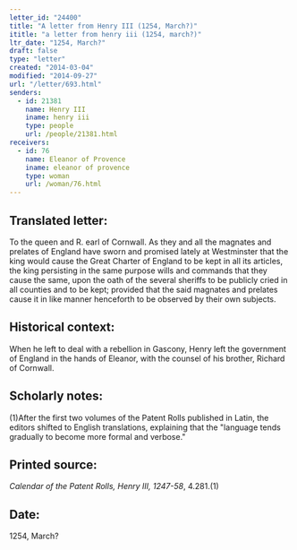 ```yaml
---
letter_id: "24400"
title: "A letter from Henry III (1254, March?)"
ititle: "a letter from henry iii (1254, march?)"
ltr_date: "1254, March?"
draft: false
type: "letter"
created: "2014-03-04"
modified: "2014-09-27"
url: "/letter/693.html"
senders:
  - id: 21381
    name: Henry III
    iname: henry iii
    type: people
    url: /people/21381.html
receivers:
  - id: 76
    name: Eleanor of Provence
    iname: eleanor of provence
    type: woman
    url: /woman/76.html
---
```

<h2> Translated letter:</h2>To the queen and R. earl of Cornwall.  As they and all the magnates and prelates of England have sworn and promised lately at Westminster that the king would cause the Great Charter of England to be kept in all its articles, the king persisting in the same purpose wills and commands that they cause the same, upon the oath of the several sheriffs to be publicly cried in all counties and to be kept; provided that the said magnates and prelates cause it in like manner henceforth to be observed by their own subjects.
<h2 class="mt-4"> Historical context:</h2>When he left to deal with a rebellion in Gascony, Henry left the government of England in the hands of Eleanor, with the counsel of his brother, Richard of Cornwall.
<h2 class="mt-4"> Scholarly notes:</h2>(1)After the first two volumes of the Patent Rolls published in Latin, the editors shifted to English translations, explaining that the "language tends gradually to become more formal and verbose."
<h2 class="mt-4"> Printed source:</h2><p><em>Calendar of the Patent Rolls, Henry III, 1247-58</em>, 4.281.(1)</p><h2 class="mt-4"> Date:</h2>1254, March?